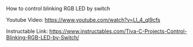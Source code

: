 How to control blinking RGB LED by switch

Youtube Video: https://www.youtube.com/watch?v=LI_4_ql9cfs

Instructable Link: https://www.instructables.com/Tiva-C-Projects-Control-Blinking-RGB-LED-by-Switch/

